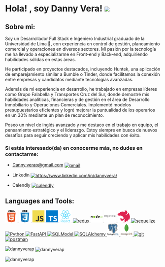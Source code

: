 <h1 align="left">Hola! , soy  Danny Vera! <img src = "https://raw.githubusercontent.com/MartinHeinz/MartinHeinz/master/wave.gif" width = 40px> </h1>

<h2 align="left">Sobre mi:</h2>

Soy un Desarrollador Full Stack e Ingeniero Industrial graduado de la Universidad de Lima 🚀, con experiencia en control de gestión, planeamiento comercial y operaciones en diversos sectores. Mi pasión por la tecnología me ha llevado a especializarme en Front-end y Back-end, adquiriendo habilidades sólidas en estas áreas.

He participado en proyectos destacados, incluyendo Huntek, una aplicación de emparejamiento similar a Bumble o Tinder, donde facilitamos la conexión entre empresas y candidatos mediante tecnologías avanzadas.

Además de mi experiencia en desarrollo, he trabajado en empresas líderes como Grupo Falabella y Transportes Cruz del Sur, donde demostré mis habilidades analíticas, financieras y de gestión en el área de Desarrollo Inmobiliario y Operaciones Comerciales. Implementé modelos presupuestarios eficientes y logré mejorar la puntualidad de los operarios en un 30% mediante un plan de reconocimiento.

Poseo un nivel de inglés avanzado y me destaco en el trabajo en equipo, el pensamiento estratégico y el liderazgo. Estoy siempre en busca de nuevos desafíos para seguir creciendo y aplicar mis habilidades con éxito.

<h3 align="left">Si estás interesado(da) en conocerme más, no dudes en contactarme:</h3>

- Danny.verap@gmail.com  <a href="https://mail.google.com/mail/u/0/#inbox?compose=SxfkdpPSNRWblGbpkzssjbDJhBhZHZLlrRQbXnqSQgHDrWnJFQjRQTlkgVqwJTlwpsPxFmBPVZcNGjpjPxglgWvZzdzwWhzmxFbMtnbwbFNxSsRPBsV" target="blank"><img align="center" src="https://upload.wikimedia.org/wikipedia/commons/thumb/7/7e/Gmail_icon_%282020%29.svg/2560px-Gmail_icon_%282020%29.svg.png" alt="gmail" height="25" width="30" /></a>


- Linkedin <a href="https://www.linkedin.com/in/dannyvera/" target="blank"><img align="center" src="https://raw.githubusercontent.com/rahuldkjain/github-profile-readme-generator/master/src/images/icons/Social/linked-in-alt.svg" alt="https://www.linkedin.com/in/dannyvera/" height="30" width="40" /></a>

- Calendly <a href="https://calendly.com/danny-verap/45min" target="blank"><img align="center" src="https://ww1.freelogovectors.net/wp-content/uploads/2023/05/calendly_logo-freelogovectors.net_.png" alt="calendly" height="30" width="40" /></a>


<p align="left">

<h2 align="left">Languages and Tools:</h2>
<p align="left"> 
 <a href="https://www.w3.org/html/" target="_blank" rel="noreferrer"> <img src="https://raw.githubusercontent.com/devicons/devicon/master/icons/html5/html5-original-wordmark.svg" alt="html5" width="40" height="40"/> </a>
 <a href="https://www.w3schools.com/css/" target="_blank" rel="noreferrer"> <img src="https://raw.githubusercontent.com/devicons/devicon/master/icons/css3/css3-original-wordmark.svg" alt="css3" width="40" height="40"/> </a> 
 <a href="https://developer.mozilla.org/en-US/docs/Web/JavaScript" target="_blank" rel="noreferrer"> <img src="https://raw.githubusercontent.com/devicons/devicon/master/icons/javascript/javascript-original.svg" alt="javascript" width="40" height="40"/> </a>
  <a href="https://www.typescriptlang.org/" target="_blank" rel="noreferrer"> <img src="https://raw.githubusercontent.com/devicons/devicon/master/icons/typescript/typescript-original.svg" alt="typescript" width="40" height="40"/> </a> 
 <a href="https://reactjs.org/" target="_blank" rel="noreferrer"> <img src="https://raw.githubusercontent.com/devicons/devicon/master/icons/react/react-original-wordmark.svg" alt="react" width="40" height="40"/> </a>
  <a href="https://redux.js.org/" target="_blank" rel="noreferrer"> <img src="https://d33wubrfki0l68.cloudfront.net/0834d0215db51e91525a25acf97433051f280f2f/c30f5/img/redux.svg" alt="redux" width="40" height="40"/> </a>
<a href="https://nodejs.org" target="_blank" rel="noreferrer"> <img src="https://raw.githubusercontent.com/devicons/devicon/master/icons/nodejs/nodejs-original-wordmark.svg" alt="nodejs" width="40" height="40"/> </a>
<a href="https://expressjs.com" target="_blank" rel="noreferrer"> <img src="https://raw.githubusercontent.com/devicons/devicon/master/icons/express/express-original-wordmark.svg" alt="express" width="40" height="40"/> </a>
 <a href="https://nestjs.com/" target="_blank" rel="noreferrer"> <img src="https://raw.githubusercontent.com/devicons/devicon/master/icons/nestjs/nestjs-plain.svg" alt="nestjs" width="40" height="40"/> </a> 
<a href="https://sequelize.org/" target="_blank" rel="noreferrer"> <img src="https://sequelize.org/img/logo.svg" alt="sequelize" width="40" height="40"/> </a>
<a href="https://www.python.org/" target="_blank" rel="noreferrer"> <img src="https://www.svgrepo.com/show/376344/python.svg" alt="Python" width="40" height="40"/> </a>
 <a href="https://fastapi.tiangolo.com/" target="_blank" rel="noreferrer"> <img src="https://cdn.worldvectorlogo.com/logos/fastapi.svg" alt="FastAPI" width="40" height="40"/> </a>
<a href="https://sqlmodel.tiangolo.com/" target="_blank" rel="noreferrer"> <img src="https://sqlmodel.tiangolo.com/img/logo-margin/logo-margin-vector.svg" alt="SQLModel" width="40" height="40"/> </a>
<a href="https://www.sqlalchemy.org/" target="_blank" rel="noreferrer"> <img src="https://www.sqlalchemy.org/img/sqla_logo.png" alt="SQLAlchemy" width="40" height="20"/> </a>
 <a href="https://www.postgresql.org" target="_blank" rel="noreferrer"> <img src="https://raw.githubusercontent.com/devicons/devicon/master/icons/postgresql/postgresql-original-wordmark.svg" alt="postgresql" width="40" height="40"/> </a> 
 <a href="https://www.mongodb.com/" target="_blank" rel="noreferrer"> <img src="https://raw.githubusercontent.com/devicons/devicon/master/icons/mongodb/mongodb-original-wordmark.svg" alt="mongodb" width="40" height="40"/> </a>
 <a href="https://git-scm.com/" target="_blank" rel="noreferrer"> <img src="https://www.vectorlogo.zone/logos/git-scm/git-scm-icon.svg" alt="git" width="40" height="40"/> </a> 
 <a href="https://postman.com" target="_blank" rel="noreferrer"> <img src="https://www.vectorlogo.zone/logos/getpostman/getpostman-icon.svg" alt="postman" width="40" height="40"/> </a> 
 </p>





<p><img align="left" src="https://github-readme-stats.vercel.app/api/top-langs?username=dannyverap&show_icons=true&locale=en&layout=compact" alt="dannyverap" /></p>

<p>&nbsp;<img align="center" src="https://github-readme-stats.vercel.app/api?username=dannyverap&show_icons=true&locale=en" alt="dannyverap" /></p>

<p><img align="center" src="https://github-readme-streak-stats.herokuapp.com/?user=dannyverap&" alt="dannyverap" /></p>

